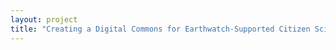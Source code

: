 ```yaml
--- 
layout: project 
title: "Creating a Digital Commons for Earthwatch-Supported Citizen Science Archival Collections 1971-2010" 
---
```



